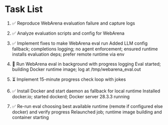 # Task List

1. ✅ Reproduce WebArena evaluation failure and capture logs

2. ✅ Analyze evaluation scripts and config for WebArena

3. ✅ Implement fixes to make WebArena eval run
Added LLM config fallback; completions logging; no agent enforcement; ensured runtime installs evaluation deps; prefer remote runtime via env
4. 🔄 Run WebArena eval in background with progress logging
Eval started; building Docker runtime image; log at /tmp/webarena_eval.out
5. ⏳ Implement 15-minute progress check loop with jokes

6. ✅ Install Docker and start daemon as fallback for local runtime
Installed docker.io; started dockerd; Docker server 28.3.3 running
7. ✅ Re-run eval choosing best available runtime (remote if configured else docker) and verify progress
Relaunched job; runtime image building and container starting


